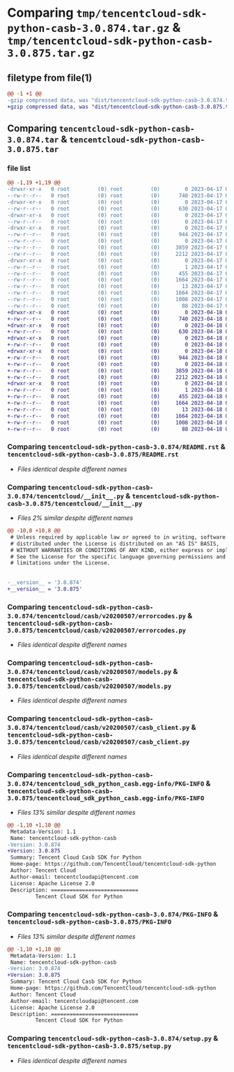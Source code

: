 # Comparing `tmp/tencentcloud-sdk-python-casb-3.0.874.tar.gz` & `tmp/tencentcloud-sdk-python-casb-3.0.875.tar.gz`

## filetype from file(1)

```diff
@@ -1 +1 @@
-gzip compressed data, was "dist/tencentcloud-sdk-python-casb-3.0.874.tar", last modified: Mon Apr 17 00:22:35 2023, max compression
+gzip compressed data, was "dist/tencentcloud-sdk-python-casb-3.0.875.tar", last modified: Tue Apr 18 00:26:15 2023, max compression
```

## Comparing `tencentcloud-sdk-python-casb-3.0.874.tar` & `tencentcloud-sdk-python-casb-3.0.875.tar`

### file list

```diff
@@ -1,19 +1,19 @@
-drwxr-xr-x   0 root         (0) root         (0)        0 2023-04-17 00:22:35.000000 tencentcloud-sdk-python-casb-3.0.874/
--rw-r--r--   0 root         (0) root         (0)      740 2023-04-17 00:22:35.000000 tencentcloud-sdk-python-casb-3.0.874/README.rst
-drwxr-xr-x   0 root         (0) root         (0)        0 2023-04-17 00:22:35.000000 tencentcloud-sdk-python-casb-3.0.874/tencentcloud/
--rw-r--r--   0 root         (0) root         (0)      630 2023-04-17 00:22:35.000000 tencentcloud-sdk-python-casb-3.0.874/tencentcloud/__init__.py
-drwxr-xr-x   0 root         (0) root         (0)        0 2023-04-17 00:22:35.000000 tencentcloud-sdk-python-casb-3.0.874/tencentcloud/casb/
--rw-r--r--   0 root         (0) root         (0)        0 2023-04-17 00:22:35.000000 tencentcloud-sdk-python-casb-3.0.874/tencentcloud/casb/__init__.py
-drwxr-xr-x   0 root         (0) root         (0)        0 2023-04-17 00:22:35.000000 tencentcloud-sdk-python-casb-3.0.874/tencentcloud/casb/v20200507/
--rw-r--r--   0 root         (0) root         (0)      944 2023-04-17 00:22:35.000000 tencentcloud-sdk-python-casb-3.0.874/tencentcloud/casb/v20200507/errorcodes.py
--rw-r--r--   0 root         (0) root         (0)        0 2023-04-17 00:22:35.000000 tencentcloud-sdk-python-casb-3.0.874/tencentcloud/casb/v20200507/__init__.py
--rw-r--r--   0 root         (0) root         (0)     3859 2023-04-17 00:22:35.000000 tencentcloud-sdk-python-casb-3.0.874/tencentcloud/casb/v20200507/models.py
--rw-r--r--   0 root         (0) root         (0)     2212 2023-04-17 00:22:35.000000 tencentcloud-sdk-python-casb-3.0.874/tencentcloud/casb/v20200507/casb_client.py
-drwxr-xr-x   0 root         (0) root         (0)        0 2023-04-17 00:22:35.000000 tencentcloud-sdk-python-casb-3.0.874/tencentcloud_sdk_python_casb.egg-info/
--rw-r--r--   0 root         (0) root         (0)        1 2023-04-17 00:22:35.000000 tencentcloud-sdk-python-casb-3.0.874/tencentcloud_sdk_python_casb.egg-info/dependency_links.txt
--rw-r--r--   0 root         (0) root         (0)      455 2023-04-17 00:22:35.000000 tencentcloud-sdk-python-casb-3.0.874/tencentcloud_sdk_python_casb.egg-info/SOURCES.txt
--rw-r--r--   0 root         (0) root         (0)     1664 2023-04-17 00:22:35.000000 tencentcloud-sdk-python-casb-3.0.874/tencentcloud_sdk_python_casb.egg-info/PKG-INFO
--rw-r--r--   0 root         (0) root         (0)       13 2023-04-17 00:22:35.000000 tencentcloud-sdk-python-casb-3.0.874/tencentcloud_sdk_python_casb.egg-info/top_level.txt
--rw-r--r--   0 root         (0) root         (0)     1664 2023-04-17 00:22:35.000000 tencentcloud-sdk-python-casb-3.0.874/PKG-INFO
--rw-r--r--   0 root         (0) root         (0)     1008 2023-04-17 00:22:35.000000 tencentcloud-sdk-python-casb-3.0.874/setup.py
--rw-r--r--   0 root         (0) root         (0)       88 2023-04-17 00:22:35.000000 tencentcloud-sdk-python-casb-3.0.874/setup.cfg
+drwxr-xr-x   0 root         (0) root         (0)        0 2023-04-18 00:26:15.000000 tencentcloud-sdk-python-casb-3.0.875/
+-rw-r--r--   0 root         (0) root         (0)      740 2023-04-18 00:26:15.000000 tencentcloud-sdk-python-casb-3.0.875/README.rst
+drwxr-xr-x   0 root         (0) root         (0)        0 2023-04-18 00:26:15.000000 tencentcloud-sdk-python-casb-3.0.875/tencentcloud/
+-rw-r--r--   0 root         (0) root         (0)      630 2023-04-18 00:26:15.000000 tencentcloud-sdk-python-casb-3.0.875/tencentcloud/__init__.py
+drwxr-xr-x   0 root         (0) root         (0)        0 2023-04-18 00:26:15.000000 tencentcloud-sdk-python-casb-3.0.875/tencentcloud/casb/
+-rw-r--r--   0 root         (0) root         (0)        0 2023-04-18 00:26:15.000000 tencentcloud-sdk-python-casb-3.0.875/tencentcloud/casb/__init__.py
+drwxr-xr-x   0 root         (0) root         (0)        0 2023-04-18 00:26:15.000000 tencentcloud-sdk-python-casb-3.0.875/tencentcloud/casb/v20200507/
+-rw-r--r--   0 root         (0) root         (0)      944 2023-04-18 00:26:15.000000 tencentcloud-sdk-python-casb-3.0.875/tencentcloud/casb/v20200507/errorcodes.py
+-rw-r--r--   0 root         (0) root         (0)        0 2023-04-18 00:26:15.000000 tencentcloud-sdk-python-casb-3.0.875/tencentcloud/casb/v20200507/__init__.py
+-rw-r--r--   0 root         (0) root         (0)     3859 2023-04-18 00:26:15.000000 tencentcloud-sdk-python-casb-3.0.875/tencentcloud/casb/v20200507/models.py
+-rw-r--r--   0 root         (0) root         (0)     2212 2023-04-18 00:26:15.000000 tencentcloud-sdk-python-casb-3.0.875/tencentcloud/casb/v20200507/casb_client.py
+drwxr-xr-x   0 root         (0) root         (0)        0 2023-04-18 00:26:15.000000 tencentcloud-sdk-python-casb-3.0.875/tencentcloud_sdk_python_casb.egg-info/
+-rw-r--r--   0 root         (0) root         (0)        1 2023-04-18 00:26:15.000000 tencentcloud-sdk-python-casb-3.0.875/tencentcloud_sdk_python_casb.egg-info/dependency_links.txt
+-rw-r--r--   0 root         (0) root         (0)      455 2023-04-18 00:26:15.000000 tencentcloud-sdk-python-casb-3.0.875/tencentcloud_sdk_python_casb.egg-info/SOURCES.txt
+-rw-r--r--   0 root         (0) root         (0)     1664 2023-04-18 00:26:15.000000 tencentcloud-sdk-python-casb-3.0.875/tencentcloud_sdk_python_casb.egg-info/PKG-INFO
+-rw-r--r--   0 root         (0) root         (0)       13 2023-04-18 00:26:15.000000 tencentcloud-sdk-python-casb-3.0.875/tencentcloud_sdk_python_casb.egg-info/top_level.txt
+-rw-r--r--   0 root         (0) root         (0)     1664 2023-04-18 00:26:15.000000 tencentcloud-sdk-python-casb-3.0.875/PKG-INFO
+-rw-r--r--   0 root         (0) root         (0)     1008 2023-04-18 00:26:15.000000 tencentcloud-sdk-python-casb-3.0.875/setup.py
+-rw-r--r--   0 root         (0) root         (0)       88 2023-04-18 00:26:15.000000 tencentcloud-sdk-python-casb-3.0.875/setup.cfg
```

### Comparing `tencentcloud-sdk-python-casb-3.0.874/README.rst` & `tencentcloud-sdk-python-casb-3.0.875/README.rst`

 * *Files identical despite different names*

### Comparing `tencentcloud-sdk-python-casb-3.0.874/tencentcloud/__init__.py` & `tencentcloud-sdk-python-casb-3.0.875/tencentcloud/__init__.py`

 * *Files 2% similar despite different names*

```diff
@@ -10,8 +10,8 @@
 # Unless required by applicable law or agreed to in writing, software
 # distributed under the License is distributed on an "AS IS" BASIS,
 # WITHOUT WARRANTIES OR CONDITIONS OF ANY KIND, either express or implied.
 # See the License for the specific language governing permissions and
 # limitations under the License.
 
 
-__version__ = '3.0.874'
+__version__ = '3.0.875'
```

### Comparing `tencentcloud-sdk-python-casb-3.0.874/tencentcloud/casb/v20200507/errorcodes.py` & `tencentcloud-sdk-python-casb-3.0.875/tencentcloud/casb/v20200507/errorcodes.py`

 * *Files identical despite different names*

### Comparing `tencentcloud-sdk-python-casb-3.0.874/tencentcloud/casb/v20200507/models.py` & `tencentcloud-sdk-python-casb-3.0.875/tencentcloud/casb/v20200507/models.py`

 * *Files identical despite different names*

### Comparing `tencentcloud-sdk-python-casb-3.0.874/tencentcloud/casb/v20200507/casb_client.py` & `tencentcloud-sdk-python-casb-3.0.875/tencentcloud/casb/v20200507/casb_client.py`

 * *Files identical despite different names*

### Comparing `tencentcloud-sdk-python-casb-3.0.874/tencentcloud_sdk_python_casb.egg-info/PKG-INFO` & `tencentcloud-sdk-python-casb-3.0.875/tencentcloud_sdk_python_casb.egg-info/PKG-INFO`

 * *Files 13% similar despite different names*

```diff
@@ -1,10 +1,10 @@
 Metadata-Version: 1.1
 Name: tencentcloud-sdk-python-casb
-Version: 3.0.874
+Version: 3.0.875
 Summary: Tencent Cloud Casb SDK for Python
 Home-page: https://github.com/TencentCloud/tencentcloud-sdk-python
 Author: Tencent Cloud
 Author-email: tencentcloudapi@tencent.com
 License: Apache License 2.0
 Description: ============================
         Tencent Cloud SDK for Python
```

### Comparing `tencentcloud-sdk-python-casb-3.0.874/PKG-INFO` & `tencentcloud-sdk-python-casb-3.0.875/PKG-INFO`

 * *Files 13% similar despite different names*

```diff
@@ -1,10 +1,10 @@
 Metadata-Version: 1.1
 Name: tencentcloud-sdk-python-casb
-Version: 3.0.874
+Version: 3.0.875
 Summary: Tencent Cloud Casb SDK for Python
 Home-page: https://github.com/TencentCloud/tencentcloud-sdk-python
 Author: Tencent Cloud
 Author-email: tencentcloudapi@tencent.com
 License: Apache License 2.0
 Description: ============================
         Tencent Cloud SDK for Python
```

### Comparing `tencentcloud-sdk-python-casb-3.0.874/setup.py` & `tencentcloud-sdk-python-casb-3.0.875/setup.py`

 * *Files identical despite different names*

